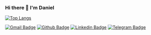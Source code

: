 ### Hi there 👋 I'm Daniel

[![Top Langs](https://github-readme-stats.vercel.app/api/top-langs/?username=danguimaraes86&layout=compact)](https://github.com/anuraghazra/github-readme-stats)

[![Gmail Badge](https://img.shields.io/badge/-Gmail-c14438?style=flat-square&logo=Gmail&logoColor=white&link=mailto:danguimaraes86@gmail.com)](mailto:danguimaraes86@gmail.com)
[![Github Badge](https://img.shields.io/badge/-Github-000?style=flat-square&logo=Github&logoColor=white&link=https://github.com/danguimaraes86)](https://github.com/danguimaraes86)
[![Linkedin Badge](https://img.shields.io/badge/-LinkedIn-blue?style=flat-square&logo=Linkedin&logoColor=white&link=https://www.linkedin.com/in/danguimaraes86/)](https://www.linkedin.com/in/danguimaraes86/)
[![Telegram Badge](https://img.shields.io/badge/-Telegram-1ca0f1?style=flat-square&labelColor=1ca0f1&logo=telegram&logoColor=white&link=https://t.me/danguimaraes86)](https://t.me/danguimaraes86)



<!--
**danguimaraes86/danguimaraes86** is a ✨ _special_ ✨ repository because its `README.md` (this file) appears on your GitHub profile.

Here are some ideas to get you started:

- 🔭 I’m currently working on ...
- 🌱 I’m currently learning ...
- 👯 I’m looking to collaborate on ...
- 🤔 I’m looking for help with ...
- 💬 Ask me about ...
- 📫 How to reach me: ...
- 😄 Pronouns: ...
- ⚡ Fun fact: ...
-->
